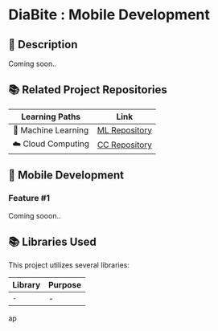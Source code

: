 # DiaBite : Mobile Development

## 📑 Description

Coming soon..

## 📚 Related Project Repositories

|   Learning Paths    |                            Link                             |
| :-----------------: | :---------------------------------------------------------: |
| 🤖 Machine Learning | [ML Repository](https://github.com/DiaBite-Bangkit-2024/ML) |
| ☁️ Cloud Computing  | [CC Repository](https://github.com/DiaBite-Bangkit-2024/CC) |

## 📱 Mobile Development

### Feature #1

Coming sooon..

## 📚 Libraries Used

This project utilizes several libraries:

| Library | Purpose |
| ------- | ------- |
| `-`     | -       |




ap
